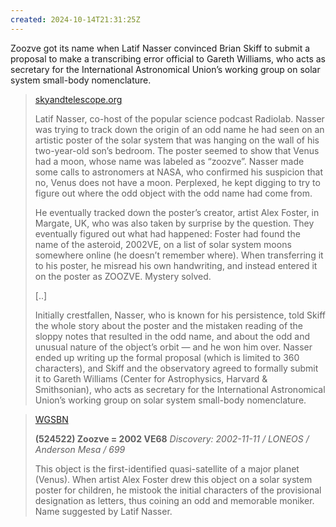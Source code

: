 ```yaml
---
created: 2024-10-14T21:31:25Z
---
```


Zoozve got its name when Latif Nasser convinced Brian Skiff to submit a proposal to make a transcribing error official to Gareth Williams, who acts as secretary for the International Astronomical Union’s working group on solar system small-body nomenclature.

> [skyandtelescope.org](https://skyandtelescope.org/astronomy-news/how-venus-ended-up-with-a-mini-moon-named-zoozve/)
>
> Latif Nasser, co-host of the popular science podcast Radiolab. Nasser was trying to track down the origin of an odd name he had seen on an artistic poster of the solar system that was hanging on the wall of his two-year-old son’s bedroom. The poster seemed to show that Venus had a moon, whose name was labeled as “zoozve”. Nasser made some calls to astronomers at NASA, who confirmed his suspicion that no, Venus does not have a moon. Perplexed, he kept digging to try to figure out where the odd object with the odd name had come from.
>
> He eventually tracked down the poster’s creator, artist Alex Foster, in Margate, UK, who was also taken by surprise by the question. They eventually figured out what had happened: Foster had found the name of the asteroid, 2002VE, on a list of solar system moons somewhere online (he doesn’t remember where). When transferring it to his poster, he misread his own handwriting, and instead entered it on the poster as ZOOZVE. Mystery solved.
>
> \[..\]
>
> Initially crestfallen, Nasser, who is known for his persistence, told Skiff the whole story about the poster and the mistaken reading of the sloppy notes that resulted in the odd name, and about the odd and unusual nature of the object’s orbit — and he won him over. Nasser ended up writing up the formal proposal (which is limited to 360 characters), and Skiff and the observatory agreed to formally submit it to Gareth Williams (Center for Astrophysics, Harvard & Smithsonian), who acts as secretary for the International Astronomical Union’s working group on solar system small-body nomenclature.

> [WGSBN](https://www.wgsbn-iau.org/files/Bulletins/V004/WGSBNBull_V004_002.pdf)
>
> **(524522) Zoozve = 2002 VE68**
> _Discovery: 2002-11-11 / LONEOS / Anderson Mesa / 699_
>
> This object is the first-identified quasi-satellite of a major planet (Venus). When artist Alex Foster drew this object on a solar system poster for children, he mistook the initial characters of the provisional designation as letters, thus coining an odd and memorable moniker. Name suggested by Latif Nasser.
